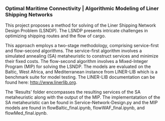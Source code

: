 ### Optimal Maritime Connectivity | Algorithmic Modeling of Liner Shipping Networks

This project proposes a method for solving of the Liner Shipping Network Design Problem (LSNDP). The LSNDP presents intricate challenges in optimizing shipping routes and the flow of cargo.

This approach employs a two-stage methodology, comprising service-first and flow-second algorithms. The service-first algorithm involves a simulated annealing (SA) metaheuristic to construct services and minimize their fixed costs. The flow-second algorithm involves a Mixed-Integer Program (MIP) for solving the LSNDP. The models are evaluated on the Baltic, West Africa, and Mediterranean instance from LINER-LIB which is a benchmark suite for model testing. The LINER-LIB documentation can be found here: http://www.linerlib.org.

The 'Results' folder encompasses the resulting services of the SA metaheuristic along with the output of the MIP. The implementatation of the SA metaheuristic can be found in Service-Network-Design.py and the MIP models are found in flowBaltic_final.ipynb, flowWAF_final.ipynb, and flowMed_final.ipynb. 
